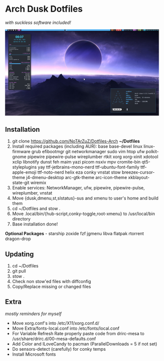 # Arch Dusk Dotfiles
*with suckless software included!*

![image](./Assets/02-1751398650.png)

## Installation

1. git clone https://github.com/NoTArZuZ/Dotfiles-Arch **~/Dotfiles**
2. Install required packages (including AUR): base base-devel linux linux-firmware grub efibootmgr git networkmanager sudo vim htop ufw polkit-gnome pipewire pipewire-pulse wireplumber rtkit xorg xorg-xinit xdotool xclip libnotify dunst feh maim yazi picom nsxiv mpv cromite-bin qt5-styleplugins yay ttf-jetbrains-mono-nerd ttf-ubuntu-font-family ttf-apple-emoji ttf-noto-nerd helix eza conky vnstat stow breezex-cursor-theme j4-dmenu-desktop arc-gtk-theme arc-icon-theme xkblayout-state-git wiremix
3. Enable services: NetworkManager, ufw, pipewire, pipewire-pulse, wireplumber, vnstat
4. Move {dusk,dmenu,st,slstatus}-sus and xmenu to user's home and build them
5. cd ~/Dotfiles and stow .
6. Move .local/bin/{hub-script,conky-toggle,root-xmenu} to /usr/local/bin directory
7. Base installation done!

**Optional Packages** - starship zoxide fzf jgmenu libva flatpak rtorrent dragon-drop

## Updating

1. cd ~/Dotfiles
2. git pull
3. stow .
4. Check non stow'ed files with diffconfig
5. Copy/Replace missing or changed files

## Extra
*mostly reminders for myself*

* Move xorg.conf's into /etc/X11/xorg.conf.d/
* Move Extra/fonts-local.conf into /etc/fonts/local.conf
* For Variable Refresh Rate properly paste code from drirc-mesa to /usr/share/drirc.d/00-mesa-defaults.conf
* Add Color and ILoveCandy to pacman (ParallelDownloads = 5 if not set)
* Do sensors-detect (carefully) for conky temps
* Install Microsoft fonts
